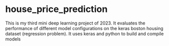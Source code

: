 # house_price_prediction
This is my third mini deep learning project of 2023. It evaluates the performance of different model configurations on the keras boston housing dataset (regression problem). It uses keras and python to build and compile models
